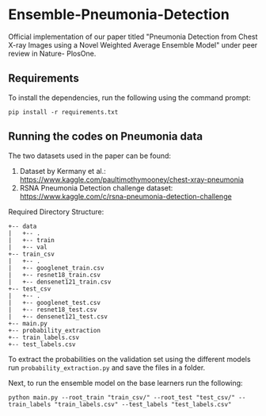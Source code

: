# Ensemble-Pneumonia-Detection

Official implementation of our paper titled "Pneumonia Detection from Chest X-ray Images using a Novel Weighted Average Ensemble Model" under peer review in Nature- PlosOne.

## Requirements

To install the dependencies, run the following using the command prompt:

`pip install -r requirements.txt`

## Running the codes on Pneumonia data

The two datasets used in the paper can be found:
1. Dataset by Kermany et al.: https://www.kaggle.com/paultimothymooney/chest-xray-pneumonia
2. RSNA Pneumonia Detection challenge dataset: https://www.kaggle.com/c/rsna-pneumonia-detection-challenge

Required Directory Structure:
```
+-- data
|   +-- .
|   +-- train
|   +-- val
+-- train_csv
|   +-- .
|   +-- googlenet_train.csv
|   +-- resnet18_train.csv
|   +-- densenet121_train.csv
+-- test_csv
|   +-- .
|   +-- googlenet_test.csv
|   +-- resnet18_test.csv
|   +-- densenet121_test.csv
+-- main.py
+-- probability_extraction
+-- train_labels.csv
+-- test_labels.csv
```

To extract the probabilities on the validation set using the different models run `probability_extraction.py` and save the files in a folder.

Next, to run the ensemble model on the base learners run the following:

`python main.py --root_train "train_csv/" --root_test "test_csv/" --train_labels "train_labels.csv" --test_labels "test_labels.csv"`
